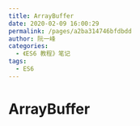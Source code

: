 ```yaml
---
title: ArrayBuffer
date: 2020-02-09 16:00:29
permalink: /pages/a2ba314746bfdbdd
author: 阮一峰
categories:
  - 《ES6 教程》笔记
tags:
  - ES6
---
```


# ArrayBuffer
